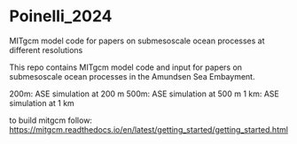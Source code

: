 # Poinelli_2024
MITgcm model code for papers on submesoscale ocean processes at different resolutions

This repo contains MITgcm model code and input for papers on submesoscale ocean processes in the Amundsen Sea Embayment.

200m: ASE simulation at 200 m 
500m: ASE simulation at 500 m
1 km: ASE simulation at 1 km

to build mitgcm follow:
https://mitgcm.readthedocs.io/en/latest/getting_started/getting_started.html
